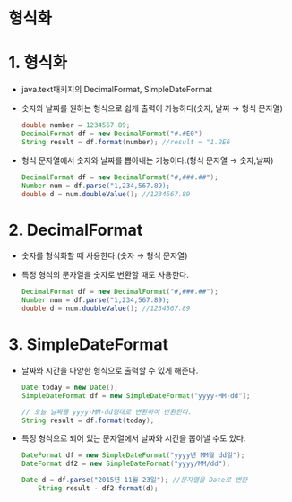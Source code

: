 # 형식화

# 1. 형식화

- java.text패키지의 DecimalFormat, SimpleDateFormat
- 숫자와 날짜를 원하는 형식으로 쉽게 출력이 가능하다(숫자, 날짜 → 형식 문자열)
    
    ```java
    double number = 1234567.89;
    DecimalFormat df = new DecimalFormat("#.#E0")
    String result = df.format(number); //result = "1.2E6
    ```
    
- 형식 문자열에서 숫자와 날짜를 뽑아내는 기능이다.(형식 문자열 → 숫자,날짜)
    
    ```java
    DecimalFormat df = new DecimalFormat("#,###.##");
    Number num = df.parse("1,234,567.89);
    double d = num.doubleValue(); //1234567.89
    ```
    

# 2. DecimalFormat

- 숫자를 형식화할 때 사용한다.(숫자 → 형식 문자열)
- 특정 형식의 문자열을 숫자로 변환할 때도 사용한다.
    
    ```java
    DecimalFormat df = new DecimalFormat("#,###.##");
    Number num = df.parse("1,234,567.89);
    double d = num.doubleValue(); //1234567.89
    ```
    

# 3. SimpleDateFormat

- 날짜와 시간을 다양한 형식으로 출력할 수 있게 해준다.
    
    ```java
    Date today = new Date();
    SimpleDateFormat df = new SimpleDateFormat("yyyy-MM-dd");
    
    // 오늘 날짜를 yyyy-MM-dd형태로 변환하여 반환한다.
    String result = df.format(today);
    ```
    
- 특정 형식으로 되어 있는 문자열에서 날짜와 시간을 뽑아낼 수도 있다.
    
    ```java
    DateFormat df = new SimpleDateFormat("yyyy년 MM월 dd일");
    DateFormat df2 = new SimpleDateFormat("yyyy/MM/dd");
    
    Date d = df.parse("2015년 11월 23일"); //문자열을 Date로 변환
    	String result - df2.format(d);
    ```